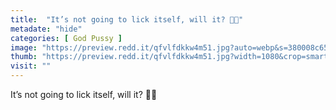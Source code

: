 ```yaml
---
title:  "It’s not going to lick itself, will it? 🤍👅"
metadate: "hide"
categories: [ God Pussy ]
image: "https://preview.redd.it/qfvlfdkkw4m51.jpg?auto=webp&s=380008c65f924d76a7822342c04f09f0f3d31798"
thumb: "https://preview.redd.it/qfvlfdkkw4m51.jpg?width=1080&crop=smart&auto=webp&s=9ee3314c3633897686d203ce0f2ffe2b7b2f571a"
visit: ""
---
```

It’s not going to lick itself, will it? 🤍👅
